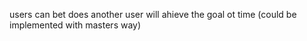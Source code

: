 users can bet does another user will ahieve the goal ot time (could be implemented with masters way)
